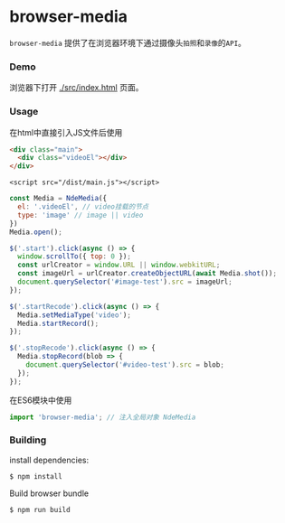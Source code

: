 # browser-media

`browser-media` 提供了在浏览器环境下通过摄像头`拍照`和`录像`的`API`。

### Demo

浏览器下打开 [./src/index.html](./src/index.html) 页面。

### Usage

在html中直接引入JS文件后使用

```html
<div class="main">
  <div class="videoEl"></div>
</div>
```

`<script src="/dist/main.js"></script>`

```javascript
const Media = NdeMedia({
  el: '.videoEl', // video挂载的节点
  type: 'image' // image || video
})
Media.open();

$('.start').click(async () => {
  window.scrollTo({ top: 0 });
  const urlCreator = window.URL || window.webkitURL;
  const imageUrl = urlCreator.createObjectURL(await Media.shot());
  document.querySelector('#image-test').src = imageUrl;
});

$('.startRecode').click(async () => {
  Media.setMediaType('video');
  Media.startRecord();
});

$('.stopRecode').click(async () => {
  Media.stopRecord(blob => {
    document.querySelector('#video-test').src = blob;
  });
});
```

在ES6模块中使用

```javascript
import 'browser-media'; // 注入全局对象 NdeMedia
```

### Building

install dependencies:

`$ npm install`

Build browser bundle

`$ npm run build`
